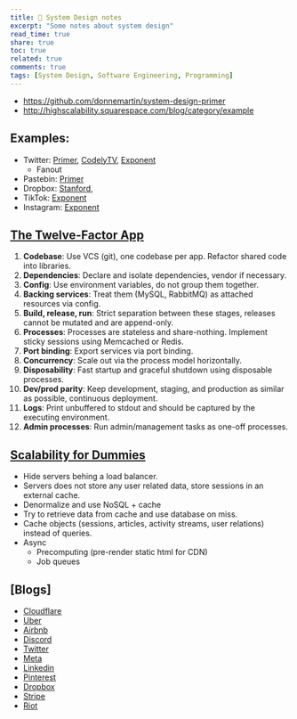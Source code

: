 ```yaml
---
title: 📝 System Design notes
excerpt: "Some notes about system design"
read_time: true
share: true
toc: true
related: true
comments: true
tags: [System Design, Software Engineering, Programming]
---
```


- https://github.com/donnemartin/system-design-primer
- http://highscalability.squarespace.com/blog/category/example

## Examples:

- Twitter: [Primer](https://github.com/donnemartin/system-design-primer/blob/master/solutions/system_design/twitter/README.md), [CodelyTV](https://youtu.be/6o0usvW5bqY), [Exponent](https://youtu.be/QF8JNSoJD8E)
  - Fanout
- Pastebin: [Primer](https://github.com/donnemartin/system-design-primer/blob/master/solutions/system_design/pastebin/README.md)
- Dropbox: [Stanford](https://youtu.be/PE4gwstWhmc),
- TikTok: [Exponent](https://youtu.be/Z-0g_aJL5Fw)
- Instagram: [Exponent](https://www.youtube.com/watch?v=VJpfO6KdyWE)

## [The Twelve-Factor App](https://12factor.net/)

1. **Codebase**: Use VCS (git), one codebase per app. Refactor shared code into libraries.
2. **Dependencies**: Declare and isolate dependencies, vendor if necessary.
3. **Config**: Use environment variables, do not group them together.
4. **Backing services**: Treat them (MySQL, RabbitMQ) as attached resources via config.
5. **Build, release, run**: Strict separation between these stages, releases cannot be mutated and are append-only.
6. **Processes**: Processes are stateless and share-nothing. Implement sticky sessions using Memcached or Redis.
7. **Port binding**: Export services via port binding.
8. **Concurrency**: Scale out via the process model horizontally.
9. **Disposability**: Fast startup and graceful shutdown using disposable processes.
10. **Dev/prod parity**: Keep development, staging, and production as similar as possible, continuous deployment.
11. **Logs**: Print unbuffered to stdout and should be captured by the executing environment.
12. **Admin processes**: Run admin/management tasks as one-off processes.

## [Scalability for Dummies](https://www.lecloud.net/tagged/scalability)

- Hide servers behing a load balancer.
- Servers does not store any user related data, store sessions in an external cache.
- Denormalize and use NoSQL + cache
- Try to retrieve data from cache and use database on miss.
- Cache objects (sessions, articles, activity streams, user relations) instead of queries.
- Async
  - Precomputing (pre-render static html for CDN)
  - Job queues

## [Blogs]

- [Cloudflare](https://blog.cloudflare.com/)
- [Uber](https://eng.uber.com/)
- [Airbnb](https://medium.com/airbnb-engineering/airbnb-engineering-infrastructure/home)
- [Discord](https://discord.com/category/engineering)
- [Twitter](https://blog.twitter.com/engineering/en_us)
- [Meta](https://engineering.fb.com/)
- [Linkedin](https://engineering.linkedin.com/blog)
- [Pinterest](https://medium.com/pinterest-engineering)
- [Dropbox](https://dropbox.tech/infrastructure)
- [Stripe](https://stripe.com/blog/engineering)
- [Riot](https://technology.riotgames.com/)
